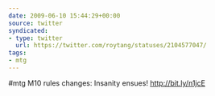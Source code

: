 ```yaml
---
date: 2009-06-10 15:44:29+00:00
source: twitter
syndicated:
- type: twitter
  url: https://twitter.com/roytang/statuses/2104577047/
tags:
- mtg
---
```


#mtg M10 rules changes: Insanity ensues!  http://bit.ly/n1jcE